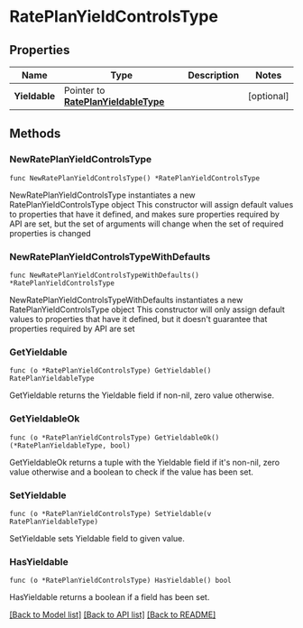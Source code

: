 # RatePlanYieldControlsType

## Properties

Name | Type | Description | Notes
------------ | ------------- | ------------- | -------------
**Yieldable** | Pointer to [**RatePlanYieldableType**](RatePlanYieldableType.md) |  | [optional] 

## Methods

### NewRatePlanYieldControlsType

`func NewRatePlanYieldControlsType() *RatePlanYieldControlsType`

NewRatePlanYieldControlsType instantiates a new RatePlanYieldControlsType object
This constructor will assign default values to properties that have it defined,
and makes sure properties required by API are set, but the set of arguments
will change when the set of required properties is changed

### NewRatePlanYieldControlsTypeWithDefaults

`func NewRatePlanYieldControlsTypeWithDefaults() *RatePlanYieldControlsType`

NewRatePlanYieldControlsTypeWithDefaults instantiates a new RatePlanYieldControlsType object
This constructor will only assign default values to properties that have it defined,
but it doesn't guarantee that properties required by API are set

### GetYieldable

`func (o *RatePlanYieldControlsType) GetYieldable() RatePlanYieldableType`

GetYieldable returns the Yieldable field if non-nil, zero value otherwise.

### GetYieldableOk

`func (o *RatePlanYieldControlsType) GetYieldableOk() (*RatePlanYieldableType, bool)`

GetYieldableOk returns a tuple with the Yieldable field if it's non-nil, zero value otherwise
and a boolean to check if the value has been set.

### SetYieldable

`func (o *RatePlanYieldControlsType) SetYieldable(v RatePlanYieldableType)`

SetYieldable sets Yieldable field to given value.

### HasYieldable

`func (o *RatePlanYieldControlsType) HasYieldable() bool`

HasYieldable returns a boolean if a field has been set.


[[Back to Model list]](../README.md#documentation-for-models) [[Back to API list]](../README.md#documentation-for-api-endpoints) [[Back to README]](../README.md)


